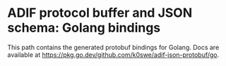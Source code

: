 # ADIF protocol buffer and JSON schema: Golang bindings

This path contains the generated protobuf bindings for Golang. Docs are available at https://pkg.go.dev/github.com/k0swe/adif-json-protobuf/go.
